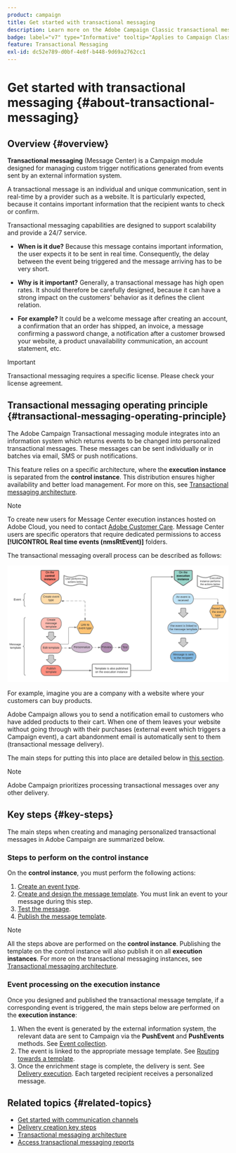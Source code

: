 ```yaml
---
product: campaign
title: Get started with transactional messaging
description: Learn more on the Adobe Campaign Classic transactional messaging operating principle and key steps
badge: label="v7" type="Informative" tooltip="Applies to Campaign Classic v7 only"
feature: Transactional Messaging
exl-id: dc52e789-d0bf-4e8f-b448-9d69a2762cc1
---
```


# Get started with transactional messaging {#about-transactional-messaging}



## Overview {#overview}

**Transactional messaging** (Message Center) is a Campaign module designed for managing custom trigger notifications generated from events sent by an external information system.

A transactional message is an individual and unique communication, sent in real-time by a provider such as a website. It is particularly expected, because it contains important information that the recipient wants to check or confirm.

Transactional messaging capabilities are designed to support scalability and provide a 24/7 service.

* **When is it due?** Because this message contains important information, the user expects it to be sent in real time. Consequently, the delay between the event being triggered and the message arriving has to be very short.

* **Why is it important?** Generally, a transactional message has high open rates. It should therefore be carefully designed, because it can have a strong impact on the customers' behavior as it defines the client relation.

* **For example?** It could be a welcome message after creating an account, a confirmation that an order has shipped, an invoice, a message confirming a password change, a notification after a customer browsed your website, a product unavailability communication, an account statement, etc.

>[!IMPORTANT]
>
>Transactional messaging requires a specific license. Please check your license agreement.

<!--Before starting with transactional messaging, make sure you read the corresponding [best practices and limitations]().-->

## Transactional messaging operating principle {#transactional-messaging-operating-principle}

The Adobe Campaign Transactional messaging module integrates into an information system which returns events to be changed into personalized transactional messages. These messages can be sent individually or in batches via email, SMS or push notifications.

This feature relies on a specific architecture, where the **execution instance** is separated from the **control instance**. This distribution ensures higher availability and better load management. For more on this, see [Transactional messaging architecture](../../message-center/using/transactional-messaging-architecture.md).

>[!NOTE]
>
>To create new users for Message Center execution instances hosted on Adobe Cloud, you need to contact [Adobe Customer Care](https://helpx.adobe.com/enterprise/admin-guide.html/enterprise/using/support-for-experience-cloud.ug.html). Message Center users are specific operators that require dedicated permissions to access **[!UICONTROL Real time events (nmsRtEvent)]** folders.

The transactional messaging overall process can be described as follows:

![](assets/transactional-msg-overview.png)

For example, imagine you are a company with a website where your customers can buy products.

Adobe Campaign allows you to send a notification email to customers who have added products to their cart. When one of them leaves your website without going through with their purchases (external event which triggers a Campaign event), a cart abandonment email is automatically sent to them (transactional message delivery).

The main steps for putting this into place are detailed below in [this section](#key-steps).

>[!NOTE]
>
>Adobe Campaign prioritizes processing transactional messages over any other delivery.

## Key steps {#key-steps}

The main steps when creating and managing personalized transactional messages in Adobe Campaign are summarized below.

### Steps to perform on the control instance

On the **control instance**, you must perform the following actions:

1. [Create an event type](../../message-center/using/creating-event-types.md).
1. [Create and design the message template](../../message-center/using/creating-the-message-template.md). You must link an event to your message during this step.
1. [Test the message](../../message-center/using/testing-message-templates.md).
1. [Publish the message template](../../message-center/using/publishing-message-templates.md).

>[!NOTE]
>
>All the steps above are performed on the **control instance**. Publishing the template on the control instance will also publish it on all **execution instances**. For more on the transactional messaging instances, see [Transactional messaging architecture](../../message-center/using/transactional-messaging-architecture.md).

### Event processing on the execution instance

Once you designed and published the transactional message template, if a corresponding event is triggered, the main steps below are performed on the **execution instance**:

1. When the event is generated by the external information system, the relevant data are sent to Campaign via the **PushEvent** and **PushEvents** methods. See [Event collection](../../message-center/using/about-event-processing.md#event-collection).
1. The event is linked to the appropriate message template. See [Routing towards a template](../../message-center/using/about-event-processing.md#routing-towards-a-template).
1. Once the enrichment stage is complete, the delivery is sent. See [Delivery execution](../../message-center/using/delivery-execution.md). Each targeted recipient receives a personalized message.

## Related topics {#related-topics}

* [Get started with communication channels](../../delivery/using/communication-channels.md)
* [Delivery creation key steps](../../delivery/using/steps-about-delivery-creation-steps.md)
* [Transactional messaging architecture](../../message-center/using/transactional-messaging-architecture.md)
* [Access transactional messaging reports](../../message-center/using/about-transactional-messaging-reports.md)
